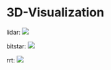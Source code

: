 # 3D-Visualization
lidar:
![](https://github.com/lux-maker/3D-Visualization/blob/main/lidar.gif)

bitstar:
![](https://github.com/lux-maker/3D-Visualization/blob/main/bitstar.gif)

rrt:
![](https://github.com/lux-maker/3D-Visualization/blob/main/rrt.gif)
